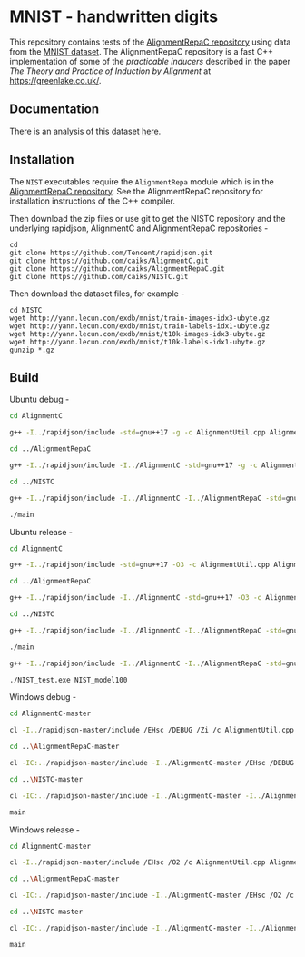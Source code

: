 # MNIST - handwritten digits

This repository contains tests of the [AlignmentRepaC repository](https://github.com/caiks/AlignmentRepaC) using data from the [MNIST dataset](http://yann.lecun.com/exdb/mnist/). The AlignmentRepaC repository is a fast C++ implementation of some of the *practicable inducers* described in the paper *The Theory and Practice of Induction by Alignment* at https://greenlake.co.uk/. 

## Documentation

There is an analysis of this dataset [here](https://greenlake.co.uk/pages/dataset_C_NIST). 

## Installation

The `NIST` executables require the `AlignmentRepa` module which is in the [AlignmentRepaC repository](https://github.com/caiks/AlignmentRepaC). See the AlignmentRepaC repository for installation instructions of the C++ compiler.

Then download the zip files or use git to get the NISTC repository and the underlying rapidjson, AlignmentC and AlignmentRepaC repositories -
```
cd
git clone https://github.com/Tencent/rapidjson.git
git clone https://github.com/caiks/AlignmentC.git
git clone https://github.com/caiks/AlignmentRepaC.git
git clone https://github.com/caiks/NISTC.git
```
Then download the dataset files, for example -
```
cd NISTC
wget http://yann.lecun.com/exdb/mnist/train-images-idx3-ubyte.gz
wget http://yann.lecun.com/exdb/mnist/train-labels-idx1-ubyte.gz
wget http://yann.lecun.com/exdb/mnist/t10k-images-idx3-ubyte.gz
wget http://yann.lecun.com/exdb/mnist/t10k-labels-idx1-ubyte.gz
gunzip *.gz
```

## Build

Ubuntu debug -
```sh
cd AlignmentC

g++ -I../rapidjson/include -std=gnu++17 -g -c AlignmentUtil.cpp Alignment.cpp AlignmentApprox.cpp AlignmentAeson.cpp 

cd ../AlignmentRepaC

g++ -I../rapidjson/include -I../AlignmentC -std=gnu++17 -g -c AlignmentRepa.cpp AlignmentAesonRepa.cpp AlignmentRandomRepa.cpp AlignmentPracticableRepa.cpp AlignmentPracticableIORepa.cpp

cd ../NISTC

g++ -I../rapidjson/include -I../AlignmentC -I../AlignmentRepaC -std=gnu++17 -g -o main main.cpp NISTDev.cpp ../AlignmentRepaC/AlignmentRepa.o ../AlignmentRepaC/AlignmentAesonRepa.o ../AlignmentRepaC/AlignmentRandomRepa.o ../AlignmentRepaC/AlignmentPracticableRepa.o ../AlignmentRepaC/AlignmentPracticableIORepa.o ../AlignmentC/AlignmentUtil.o ../AlignmentC/Alignment.o ../AlignmentC/AlignmentApprox.o ../AlignmentC/AlignmentAeson.o

./main

```
Ubuntu release -
```sh
cd AlignmentC

g++ -I../rapidjson/include -std=gnu++17 -O3 -c AlignmentUtil.cpp Alignment.cpp AlignmentApprox.cpp AlignmentAeson.cpp 

cd ../AlignmentRepaC

g++ -I../rapidjson/include -I../AlignmentC -std=gnu++17 -O3 -c AlignmentRepa.cpp AlignmentAesonRepa.cpp AlignmentRandomRepa.cpp AlignmentPracticableRepa.cpp AlignmentPracticableIORepa.cpp

cd ../NISTC

g++ -I../rapidjson/include -I../AlignmentC -I../AlignmentRepaC -std=gnu++17 -O3 -o main main.cpp NISTDev.cpp ../AlignmentRepaC/AlignmentRepa.o ../AlignmentRepaC/AlignmentAesonRepa.o ../AlignmentRepaC/AlignmentRandomRepa.o ../AlignmentRepaC/AlignmentPracticableRepa.o ../AlignmentRepaC/AlignmentPracticableIORepa.o ../AlignmentC/AlignmentUtil.o ../AlignmentC/Alignment.o ../AlignmentC/AlignmentApprox.o ../AlignmentC/AlignmentAeson.o

./main

g++ -I../rapidjson/include -I../AlignmentC -I../AlignmentRepaC -std=gnu++17 -O3 -o NIST_test NIST_test.cpp NISTDev.cpp ../AlignmentRepaC/AlignmentRepa.o ../AlignmentRepaC/AlignmentAesonRepa.o ../AlignmentRepaC/AlignmentRandomRepa.o ../AlignmentRepaC/AlignmentPracticableRepa.o ../AlignmentRepaC/AlignmentPracticableIORepa.o ../AlignmentC/AlignmentUtil.o ../AlignmentC/Alignment.o ../AlignmentC/AlignmentApprox.o ../AlignmentC/AlignmentAeson.o

./NIST_test.exe NIST_model100 

```
Windows debug -
```sh
cd AlignmentC-master

cl -I../rapidjson-master/include /EHsc /DEBUG /Zi /c AlignmentUtil.cpp Alignment.cpp AlignmentApprox.cpp AlignmentAeson.cpp 

cd ..\AlignmentRepaC-master

cl -IC:../rapidjson-master/include -I../AlignmentC-master /EHsc /DEBUG /Zi main.cpp AlignmentRepa.cpp AlignmentAesonRepa.cpp AlignmentRandomRepa.cpp AlignmentPracticableRepa.cpp AlignmentPracticableIORepa.cpp ../AlignmentC-master/AlignmentUtil.obj ../AlignmentC-master/Alignment.obj ../AlignmentC-master/AlignmentApprox.obj ../AlignmentC-master/AlignmentAeson.obj 

cd ..\NISTC-master

cl -IC:../rapidjson-master/include -I../AlignmentC-master -I../AlignmentRepaC-master /EHsc /DEBUG /Zi main.cpp NISTDev.cpp ../AlignmentRepaC-master/AlignmentRepa.obj ../AlignmentRepaC-master/AlignmentAesonRepa.obj ../AlignmentRepaC-master/AlignmentRandomRepa.obj ../AlignmentRepaC-master/AlignmentPracticableRepa.obj ../AlignmentRepaC-master/AlignmentPracticableIORepa.obj ../AlignmentC-master/AlignmentUtil.obj ../AlignmentC-master/Alignment.obj ../AlignmentC-master/AlignmentApprox.obj ../AlignmentC-master/AlignmentAeson.obj 

main
```
Windows release -
```sh
cd AlignmentC-master

cl -I../rapidjson-master/include /EHsc /O2 /c AlignmentUtil.cpp Alignment.cpp AlignmentApprox.cpp AlignmentAeson.cpp 

cd ..\AlignmentRepaC-master

cl -IC:../rapidjson-master/include -I../AlignmentC-master /EHsc /O2 /c AlignmentRepa.cpp AlignmentAesonRepa.cpp AlignmentRandomRepa.cpp AlignmentPracticableRepa.cpp AlignmentPracticableIORepa.cpp

cd ..\NISTC-master

cl -IC:../rapidjson-master/include -I../AlignmentC-master -I../AlignmentRepaC-master /EHsc /O2 main.cpp NISTDev.cpp ../AlignmentRepaC-master/AlignmentRepa.obj ../AlignmentRepaC-master/AlignmentAesonRepa.obj ../AlignmentRepaC-master/AlignmentRandomRepa.obj ../AlignmentRepaC-master/AlignmentPracticableIORepa.obj ../AlignmentRepaC-master/AlignmentPracticableRepa.obj ../AlignmentC-master/AlignmentUtil.obj ../AlignmentC-master/Alignment.obj ../AlignmentC-master/AlignmentApprox.obj ../AlignmentC-master/AlignmentAeson.obj 

main
```

